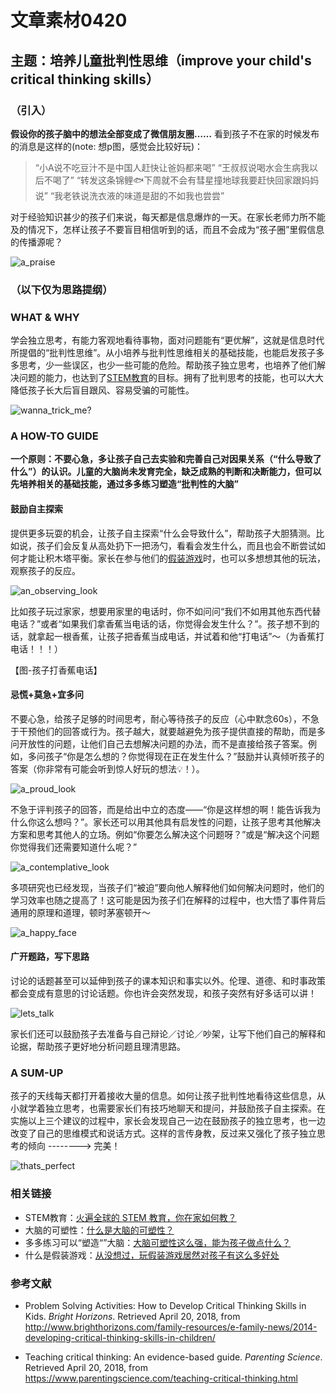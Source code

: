 # 文章素材0420
## 主题：培养儿童批判性思维（improve your child's critical thinking skills）

### （引入）

**假设你的孩子脑中的想法全部变成了微信朋友圈……**
看到孩子不在家的时候发布的消息是这样的(note: 想p图，感觉会比较好玩)：

> “小A说不吃豆汁不是中国人赶快让爸妈都来喝”
“王叔叔说喝水会生病我以后不喝了”
“转发这条锦鲤🐟下周就不会有彗星撞地球我要赶快回家跟妈妈说”
“我老铁说洗衣液的味道是甜的不如我也尝尝”

对于经验知识甚少的孩子们来说，每天都是信息爆炸的一天。在家长老师力所不能及的情况下，怎样让孩子不要盲目相信听到的话，而且不会成为“孩子圈”里假信息的传播源呢？

![a_praise](https://ws3.sinaimg.cn/large/9150e4e5ly1fg4obdxppqj205i05i3ya.jpg)

### （以下仅为思路提纲）
### WHAT & WHY

学会独立思考，有能力客观地看待事物，面对问题能有“更优解”，这就是信息时代所提倡的“批判性思维”。从小培养与批判性思维相关的基础技能，也能启发孩子多多思考，少一些误区，也少一些可能的危险。帮助孩子独立思考，也培养了他们解决问题的能力，也达到了[STEM教育](https://mp.weixin.qq.com/s?__biz=MzAwNzUyODQxOQ==&mid=2651545085&idx=2&sn=61c9251e98ddc7087d63119e1728c523&scene=0#wechat_redirect&rd2werd=1#wechat_redirect)的目标。拥有了批判思考的技能，也可以大大降低孩子长大后盲目跟风、容易受骗的可能性。

![wanna_trick_me?](https://ws3.sinaimg.cn/large/9150e4e5ly1fkbauxk3hyg208c08c3yl.gif)


### A HOW-TO GUIDE

**一个原则：不要心急，多让孩子自己去实验和完善自己对因果关系（“什么导致了什么”）的认识。儿童的大脑尚未发育完全，缺乏成熟的判断和决断能力，但可以先培养相关的基础技能，通过多多练习塑造“批判性的大脑”**


#### 鼓励自主探索

提供更多玩耍的机会，让孩子自主探索“什么会导致什么”，帮助孩子大胆猜测。比如说，孩子们会反复从高处扔下一把汤勺，看看会发生什么，而且也会不断尝试如何才能让积木塔平衡。家长在参与他们的[假装游戏](https://mp.weixin.qq.com/s?__biz=MzAwNzUyODQxOQ==&mid=2651545021&idx=1&sn=47fc8704ff0592e634639f263d0952d3&scene=0#wechat_redirect&rd2werd=1#wechat_redirect)时，也可以多想想其他的玩法，观察孩子的反应。

![an_observing_look](https://ws1.sinaimg.cn/large/9150e4e5gw1fb5isfhtcjj208c08caa3.jpg)

比如孩子玩过家家，想要用家里的电话时，你不如问问“我们不如用其他东西代替电话？”或者“如果我们拿香蕉当电话的话，你觉得会发生什么？”。孩子想不到的话，就拿起一根香蕉，让孩子把香蕉当成电话，并试着和他“打电话”～（为香蕉打电话！！！）

【图-孩子打香蕉电话】


#### 忌慌+莫急+宜多问

不要心急，给孩子足够的时间思考，耐心等待孩子的反应（心中默念60s），不急于干预他们的回答或行为。孩子越大，就要越避免为孩子提供直接的帮助，而是多问开放性的问题，让他们自己去想解决问题的办法，而不是直接给孩子答案。例如，多问孩子“你是怎么想的？你觉得现在正在发生什么？”鼓励并认真倾听孩子的答案（你非常有可能会听到惊人好玩的想法💡！）。

![a_proud_look](https://ws1.sinaimg.cn/large/9150e4e5ly1fd9wrbg7qij20ct08taa7.jpg)

不急于评判孩子的回答，而是给出中立的态度——“你是这样想的啊！能告诉我为什么你这么想吗？”。家长还可以用其他具有启发性的问题，让孩子思考其他解决方案和思考其他人的立场。例如“你要怎么解决这个问题呀？”或是“解决这个问题你觉得我们还需要知道什么呢？”

![a_contemplative_look](http://ws1.sinaimg.cn/large/9150e4e5ly1fmiyk8u60dg208c08c74a.gif)

多项研究也已经发现，当孩子们“被迫”要向他人解释他们如何解决问题时，他们的学习效率也随之提高了！这可能是因为孩子们在解释的过程中，也大悟了事件背后通用的原理和道理，顿时茅塞顿开～

![a_happy_face](https://ws2.sinaimg.cn/large/9150e4e5ly1fmavuywmwjj206f06mwee.jpg)


#### 广开题路，写下思路

讨论的话题甚至可以延伸到孩子的课本知识和事实以外。伦理、道德、和时事政策都会变成有意思的讨论话题。你也许会突然发现，和孩子突然有好多话可以讲！

![lets_talk](http://ws1.sinaimg.cn/large/9150e4e5ly1fkcahcri96g206o06o74g.gif)

家长们还可以鼓励孩子去准备与自己辩论／讨论／吵架，让写下他们自己的解释和论据，帮助孩子更好地分析问题且理清思路。


### A SUM-UP

孩子的天线每天都打开着接收大量的信息。如何让孩子批判性地看待这些信息，从小就学着独立思考，也需要家长们有技巧地聊天和提问，并鼓励孩子自主探索。在实施以上三个建议的过程中，家长会发现自己一边在鼓励孩子的独立思考，也一边改变了自己的思维模式和说话方式。这样的言传身教，反过来又强化了孩子独立思考的倾向 --------> 完美！

![thats_perfect](http://ww2.sinaimg.cn/large/006APoFYjw1f8w47mav3sj30i40dpgm1.jpg)


### 相关链接

+ STEM教育：[火遍全球的 STEM 教育，你在家如何教？](https://mp.weixin.qq.com/s?__biz=MzAwNzUyODQxOQ==&mid=2651545085&idx=2&sn=61c9251e98ddc7087d63119e1728c523&scene=0#wechat_redirect&rd2werd=1#wechat_redirect)
+ 大脑的可塑性：[什么是大脑的可塑性？](https://mp.weixin.qq.com/s?__biz=MzAwNzUyODQxOQ==&mid=2651544677&idx=3&sn=0a82f589a69ec743943c9c9058d6eab2&scene=0#wechat_redirect&rd2werd=1#wechat_redirect)
+ 多多练习可以“塑造“”大脑：[大脑可塑性这么强，能为孩子做点什么？](https://mp.weixin.qq.com/s?__biz=MzAwNzUyODQxOQ==&mid=2651544092&idx=1&sn=0994c3d0133e43330629f2f1b0b6e2ce&scene=0#wechat_redirect&rd2werd=1#wechat_redirect)
+ 什么是假装游戏：[从没想过，玩假装游戏居然对孩子有这么多好处](https://mp.weixin.qq.com/s?__biz=MzAwNzUyODQxOQ==&mid=2651545021&idx=1&sn=47fc8704ff0592e634639f263d0952d3&scene=0#wechat_redirect&rd2werd=1#wechat_redirect)


### 参考文献

+ Problem Solving Activities: How to Develop Critical Thinking Skills in Kids. _Bright Horizons_. Retrieved April 20, 2018, from http://www.brighthorizons.com/family-resources/e-family-news/2014-developing-critical-thinking-skills-in-children/

+ Teaching critical thinking: An evidence-based guide. _Parenting Science_. Retrieved April 20, 2018, from https://www.parentingscience.com/teaching-critical-thinking.html
